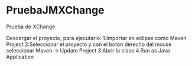 # PruebaJMXChange
Prueba de XChange

Descargar el proyecto, para ejecutarlo:
1.Importar en eclipse como Maven Project
2.Seleccionar el proyecto y con el botón derecho del mouse seleccionar Maven -> Update Project
3.Abrir la clase
4.Run as Java Application